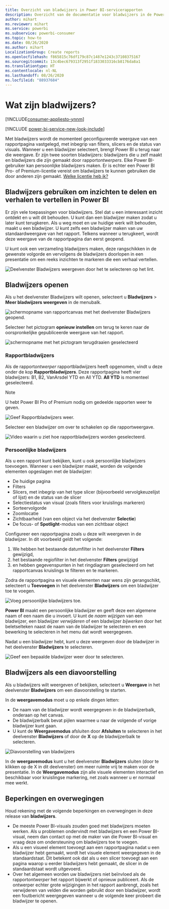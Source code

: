 ```yaml
---
title: Overzicht van bladwijzers in Power BI-servicerapporten
description: Overzicht van de documentatie voor bladwijzers in de Power BI-service.
author: mihart
ms.reviewer: mihart
ms.service: powerbi
ms.subservice: powerbi-consumer
ms.topic: how-to
ms.date: 08/26/2020
ms.author: mihart
LocalizationGroup: Create reports
ms.openlocfilehash: f865815c76df179c87c1487e1243c37108375167
ms.sourcegitcommit: 13c4bec679313f2951f1833033316cb8176da8a1
ms.translationtype: HT
ms.contentlocale: nl-NL
ms.lasthandoff: 08/26/2020
ms.locfileid: "88937684"
---
```

# <a name="what-are-bookmarks"></a>Wat zijn bladwijzers?

[!INCLUDE[consumer-appliesto-ynnm](../includes/consumer-appliesto-ynnm.md)]

[!INCLUDE [power-bi-service-new-look-include](../includes/power-bi-service-new-look-include.md)]

Met bladwijzers wordt de momenteel geconfigureerde weergave van een rapportpagina vastgelegd, met inbegrip van filters, slicers en de status van visuals. Wanneer u een bladwijzer selecteert, brengt Power BI u terug naar die weergave. Er zijn twee soorten bladwijzers: bladwijzers die u zelf maakt en bladwijzers die zijn gemaakt door rapport*ontwerpers*. Elke Power BI-gebruiker kan persoonlijke bladwijzers maken. Er is echter een Power BI Pro- of Premium-licentie vereist om bladwijzers te kunnen gebruiken die door anderen zijn gemaakt. [Welke licentie heb ik?](end-user-license.md)

## <a name="use-bookmarks-to-share-insights-and-build-stories-in-power-bi"></a>Bladwijzers gebruiken om inzichten te delen en verhalen te vertellen in Power BI 
Er zijn vele toepassingen voor bladwijzers. Stel dat u een interessant inzicht ontdekt en u wilt dit behouden. U kunt dan een bladwijzer maken zodat u later kunt terugkeren. Als u weg moet en uw huidige werk wilt behouden, maakt u een bladwijzer. U kunt zelfs een bladwijzer maken van uw standaardweergave van het rapport. Telkens wanneer u terugkeert, wordt deze weergave van de rapportpagina dan eerst geopend. 

U kunt ook een verzameling bladwijzers maken, deze rangschikken in de gewenste volgorde en vervolgens de bladwijzers doorlopen in een presentatie om een reeks inzichten te markeren die een verhaal vertellen.  

![Deelvenster Bladwijzers weergeven door het te selecteren op het lint.](media/end-user-bookmarks/power-bi-bookmark-icon.png)

## <a name="open-bookmarks"></a>Bladwijzers openen
Als u het deelvenster Bladwijzers wilt openen, selecteert u **Bladwijzers** > **Meer bladwijzers weergeven** in de menubalk. 

![schermopname van rapportcanvas met het deelvenster Bladwijzers geopend.](media/end-user-bookmarks/power-bi-show-bookmarks.png)

Selecteer het pictogram **opnieuw instellen** om terug te keren naar de oorspronkelijke gepubliceerde weergave van het rapport.

![schermopname met het pictogram terugdraaien geselecteerd](media/end-user-bookmarks/power-bi-revert.png)

### <a name="report-bookmarks"></a>Rapportbladwijzers
Als de rapport*ontwerper* rapportbladwijzers heeft opgenomen, vindt u deze onder de kop **Rapportbladwijzers**. Deze rapportpagina heeft vier bladwijzers: B1, B2, VanArsdel YTD en All YTD. **All YTD** is momenteel geselecteerd.

> [!NOTE]
> U hebt Power BI Pro of Premium nodig om gedeelde rapporten weer te geven. 

![Geef Rapportbladwijzers weer.](media/end-user-bookmarks/power-bi-bookmark-list.png)

Selecteer een bladwijzer om over te schakelen op die rapportweergave. 

![Video waarin u ziet hoe rapportbladwijzers worden geselecteerd.](media/end-user-bookmarks/power-bi-bookmarks.gif)

### <a name="personal-bookmarks"></a>Persoonlijke bladwijzers

Als u een rapport kunt bekijken, kunt u ook persoonlijke bladwijzers toevoegen.  Wanneer u een bladwijzer maakt, worden de volgende elementen opgeslagen met de bladwijzer:

* De huidige pagina
* Filters
* Slicers, met inbegrip van het type slicer (bijvoorbeeld vervolgkeuzelijst of lijst) en de status van de slicer
* Selectiestatus van visual (zoals filters voor kruislings markeren)
* Sorteervolgorde
* Zoomlocatie
* Zichtbaarheid (van een object via het deelvenster **Selectie**)
* De focus- of **Spotlight**-modus van een zichtbaar object

Configureer een rapportpagina zoals u deze wilt weergeven in de bladwijzer. In dit voorbeeld geldt het volgende:

1. We hebben het bestaande datumfilter in het deelvenster **Filters** gewijzigd,
1. het bestaande regiofilter in het deelvenster **Filters** gewijzigd
1.  en hebben gegevenspunten in het ringdiagram geselecteerd om het rapportcanvas kruislings te filteren en te markeren. 

Zodra de rapportpagina en visuele elementen naar wens zijn gerangschikt, selecteert u **Toevoegen** in het deelvenster **Bladwijzers** om een bladwijzer toe te voegen. 

![Voeg persoonlijke bladwijzers toe.](media/end-user-bookmarks/power-bi-personal.png)

**Power BI** maakt een persoonlijke bladwijzer en geeft deze een algemene naam of een naam die u invoert. U kunt de *naam wijzigen* van een bladwijzer, een bladwijzer *verwijderen* of een bladwijzer *bijwerken* door het beletselteken naast de naam van de bladwijzer te selecteren en een bewerking te selecteren in het menu dat wordt weergegeven.

Nadat u een bladwijzer hebt, kunt u deze weergeven door de bladwijzer in het deelvenster **Bladwijzers** te selecteren. 

![Geef een bepaalde bladwijzer weer door te selecteren.](media/end-user-bookmarks/power-bi-selected.png)


<!--
## Arranging bookmarks
As you create bookmarks, you might find that the order in which you create them isn't necessarily the same order you'd like to present them to your audience. No problem, you can easily rearrange the order of bookmarks.

In the **Bookmarks** pane, simply drag-and-drop bookmarks to change their order, as shown in the following image. The yellow bar between bookmarks designates where the dragged bookmark will be placed.

![Change bookmark order by drag-and-drop](media/desktop-bookmarks/bookmarks_06.png)

The order of your bookmarks can become important when you use the **View** feature of bookmarks, as described in the next section. 

-->

## <a name="bookmarks-as-a-slide-show"></a>Bladwijzers als een diavoorstelling
Als u bladwijzers wilt weergeven of bekijken, selecteert u **Weergave** in het deelvenster **Bladwijzers** om een diavoorstelling te starten.

In de **weergavemodus** moet u op enkele dingen letten:

- De naam van de bladwijzer wordt weergegeven in de bladwijzerbalk, onderaan op het canvas.
- De bladwijzerbalk bevat pijlen waarmee u naar de volgende of vorige bladwijzer kunt gaan.
- U kunt de **Weergavemodus** afsluiten door **Afsluiten** te selecteren in het deelvenster **Bladwijzers** of door de **X** op de bladwijzerbalk te selecteren.

![Diavoorstelling van bladwijzers](media/end-user-bookmarks/power-bi-view-bookmarks.png)

In de **weergavemodus** kunt u het deelvenster **Bladwijzers** sluiten (door te klikken op de X in dit deelvenster) om meer ruimte vrij te maken voor de presentatie. In de **Weergavemodus** zijn alle visuele elementen interactief en beschikbaar voor kruislingse markering, net zoals wanneer u er normaal mee werkt. 

<!--
## Visibility - using the Selection pane
With the release of bookmarks, the new **Selection** pane is also introduced. The **Selection** pane provides a list of all objects on the current page and allows you to select the object and specify whether a given object is visible. 

![Enable the Selection pane](media/desktop-bookmarks/bookmarks_08.png)

You can select an object using the **Selection** pane. Also, you can toggle whether the object is currently visible by clicking the eye icon to the right of the visual. 

![Selection pane](media/desktop-bookmarks/bookmarks_09.png)

When a bookmark is added, the visible status of each object is also saved based on its setting in the **Selection** pane. 

It's important to note that **slicers** continue to filter a report page, regardless of whether they are visible. As such, you can create many different bookmarks, with different slicer settings, and make a single report page appear very different (and highlight different insights) in various bookmarks.


## Bookmarks for shapes and images
You can also link shapes and images to bookmarks. With this feature, when you click on an object, it will show the bookmark associated with that object. This can be especially useful when working with buttons; you can learn more by reading the article about [using buttons in Power BI](../create-reports/desktop-buttons.md). 

To assign a bookmark to an object, select the object, then expand the **Action** section from the **Format Shape** pane, as shown in the following image.

![Add bookmark link to an object](media/desktop-bookmarks/bookmarks_10.png)

Once you turn the **Action** slider to **On** you can select whether the object is a back button, a bookmark, or a Q&A command. If you select bookmark, you can then select which of your bookmarks the object is linked to.

There are all sorts of interesting things you can do with object-linked bookmarking. You can create a visual table of contents on your report page, or you can provide different views (such as visual types) of the same information, just by clicking on an object.

When you are in editing mode you can use ctrl+click to follow the link, and when not in edit mode, simply click the object to follow the link. 


## Bookmark groups

Beginning with the August 2018 release of **Power BI Desktop**, you can create and use bookmark groups. A bookmark group is a collection of bookmarks that you specify, which can be shown and organized as a group. 

To create a bookmark group, hold down the CTRL key and select the bookmarks you want to include in the group, then click the ellipses beside any of the selected bookmarks, and select **Group** from the menu that appears.

![Create a bookmark group](media/desktop-bookmarks/bookmarks_15.png)

**Power BI Desktop** automatically names the group *Group 1*. Fortunately, you can just double-click on the name and rename it to whatever you want.

![Rename a bookmark group](media/desktop-bookmarks/bookmarks_16.png)

With any bookmark group, clicking on the bookmark group's name only expands or collapses the group of bookmarks, and does not represent a bookmark by itself. 

When using the **View** feature of bookmarks, the following applies:

* If the selected bookmark is in a group when you select **View** from bookmarks, only the bookmarks *in that group* are shown in the viewing session. 

* If the selected bookmark is not in a group, or is on the top level (such as the name of a bookmark group), then all bookmarks for the entire report are played, including bookmarks in any group. 

To ungroup bookmarks, just select any bookmark in a group, click the ellipses, and then select **Ungroup** from the menu that appears. 

![Ungroup a bookmark group](media/desktop-bookmarks/bookmarks_17.png)

Note that selecting **Ungroup** for any bookmark from a group takes all bookmarks out of the group (it deletes the group, but not the bookmarks themselves). So to remove a single bookmark from a group, you need to **Ungroup** any member from that group, which deletes the grouping, then select the members you want in the new group (using CTRL and clicking each bookmark), and select **Group** again. 
-->





## <a name="limitations-and-considerations"></a>Beperkingen en overwegingen
Houd rekening met de volgende beperkingen en overwegingen in deze release van **bladwijzers**.

* De meeste Power BI-visuals zouden goed met bladwijzers moeten werken. Als u problemen ondervindt met bladwijzers en een Power BI-visual, neem dan contact op met de maker van die Power BI-visual en vraag deze om ondersteuning om bladwijzers toe te voegen.
* Als u een visueel element toevoegt aan een rapportpagina nadat u een bladwijzer hebt gemaakt, wordt het visuele element weergegeven in de standaardstaat. Dit betekent ook dat als u een slicer toevoegt aan een pagina waarop u eerder bladwijzers hebt gemaakt, de slicer in de standaardstaat wordt uitgevoerd.
* Over het algemeen worden uw bladwijzers niet beïnvloed als de rapport*ontwerper* het rapport bijwerkt of opnieuw publiceert. Als de ontwerper echter grote wijzigingen in het rapport aanbrengt, zoals het verwijderen van velden die worden gebruikt door een bladwijzer, wordt een foutbericht weergegeven wanneer u de volgende keer probeert die bladwijzer te openen. 

<!--
## Next steps
spotlight?
-->
